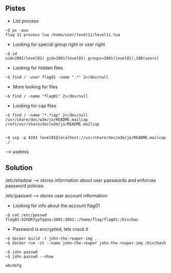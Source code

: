 ## Pistes

* List process
```console
~$ ps -aux
flag 11 process lua /home/user/level11/level11.lua
```

* Looking for special group right or user right
```console
~$ id 
uid=2001(level01) gid=2001(level01) groups=2001(level01),100(users)
```

* Looking for hidden files
```console
~$ find / -user flag01 -name ".*" 2>/dev/null
```

* More looking for files
```console
~$ find / -name "flag01" 2>/dev/null
```

* Looking for cap files
```console
~$ find / -name "*.*cap" 2>/dev/null
/usr/share/doc/w3m/ja/README.mailcap
/rofs/usr/share/doc/w3m/ja/README.mailcap
```
```console

```
```console
~$ scp -p 4243 level01@localhost://usr/share/doc/w3m/ja/README.mailcap ./
```
--> useless

## Solution

/etc/shadow --> stores information about user passwords and enforces password policies

/etc/passwd --> stores user account information

* Looking for info about the account flag01
```console
~$ cat /etc/passwd
flag01:42hDRfypTqqnw:3001:3001::/home/flag/flag01:/bin/bas
```

* Password is encrypted, lets crack it
```console
~$ docker build -t john-the-reaper-img .
~$ docker run -it --name john-the-reaper john-the-reaper-img /bin/bash
```

```console
~$ john passwd
~$ john passwd --show
```

```abcdefg```
